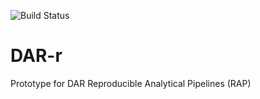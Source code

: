 ![Build Status](https://travis-ci.com/robeva/overdueAccs.svg?token=JP1NSssqJii36qqFm9dk&branch=master)

# DAR-r
Prototype for DAR Reproducible Analytical Pipelines (RAP)
